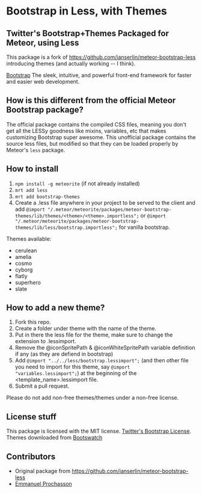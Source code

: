 # Bootstrap in Less, with Themes
## Twitter's Bootstrap+Themes Packaged for Meteor, using Less

This package is a fork of https://github.com/ianserlin/meteor-bootstrap-less introducing themes (and actually working -- I think).

[Bootstrap](http://twitter.github.com/bootstrap) The sleek, intuitive, and powerful front-end framework for faster and easier web development.

## How is this different from the official Meteor Bootstrap package?

The official package contains the compiled CSS files, meaning you don't get all the LESSy goodness like mixins, variables, etc that makes customizing Bootstrap super awesome. This unofficial package contains the source less files, but modified so that they can be loaded properly by Meteor's `less` package.

## How to install 

1. `npm install -g meteorite` (if not already installed)
2. `mrt add less`
3. `mrt add bootstrap-themes`
4. Create a .less file anywhere in your project to be served to the client and add `@import "/.meteor/meteorite/packages/meteor-bootstrap-themes/lib/themes/<theme>/<theme>.importless";` or `@import "/.meteor/meteorite/packages/meteor-bootstrap-themes/lib/less/bootstrap.importless";` for vanilla bootstrap.

Themes available:
- cerulean
- amelia
- cosmo
- cyborg
- flatly
- superhero
- slate

## How to add a new theme?

1. Fork this repo.
2. Create a folder under theme with the name of the theme.
3. Put in there the less file for the theme, make sure to change the extension to .lessimport.
4. Remove the @iconSpritePath & @iconWhiteSpritePath variable definition if any (as they are defiend in bootstrap)
5. Add `@import "../../less/bootstrap.lessimport";` (and then other file you need to import for this theme, say `@import "variables.lessimport";`) at the beginning of the <template_name>.lessimport file.
6. Submit a pull request.

Please do not add non-free themes/themes under a non-free license.

## License stuff

This package is licensed with the MIT license. [Twitter's Bootstrap License](https://github.com/twitter/bootstrap). Themes downloaded from [Bootswatch](http://bootswatch.com/)

## Contributors
- Original package from https://github.com/ianserlin/meteor-bootstrap-less
- [Emmanuel Prochasson](https://github.com/eprochasson/)